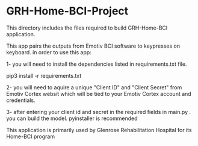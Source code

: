 # GRH-Home-BCI-Project

This directory includes the files required to build GRH-Home-BCI application. 

This app pairs the outputs from Emotiv BCI software to keypresses on keyboard. in order to use this app:

1- you will need to install the dependencies listed in requirements.txt file.

pip3 install -r requirements.txt


2- you will need to aquire a unique "Client ID" and "Client Secret" from Emotiv Cortex websit which will be tied to your Emotiv Cortex account and credentials. 

3- after entering your client id and secret in the required fields in main.py . you can build the model. pyinstaller is recommended

This application is primarily used by Glenrose Rehabilitation Hospital for its Home-BCI program 

